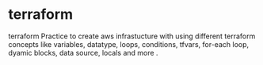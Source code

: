 # terraform
terraform Practice to create aws infrastucture with using different terraform concepts like variables, datatype, loops, conditions, tfvars, for-each loop, dyamic blocks, data source, locals and more .
